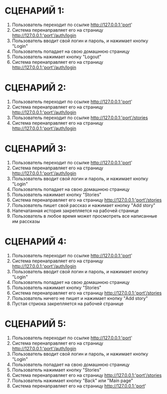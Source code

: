 # СЦЕНАРИЙ 1:

1.	Пользователь переходит по ссылке http://127.0.0.1:'port'
2.	Система перенаправляет его на страницу http://127.0.0.1:'port'/auth/login
3.	Пользователь вводит свой логин и пароль, и нажимает кнопку "Login"
4.	Пользователь попадает на свою домашнюю страницу
5.	Пользователь нажимает кнопку "Logout"
6.	Система перенаправляет его на страницу http://127.0.0.1:'port'/auth/login
	
# СЦЕНАРИЙ 2:

1.	Пользователь переходит по ссылке http://127.0.0.1:'port'
2.	Система перенаправляет его на страницу http://127.0.0.1:'port'/auth/login
3.	Пользователь переходит по ссылке http://127.0.0.1:'port'/stories
4.	Система перенаправляет его на страницу http://127.0.0.1:'port'/auth/login
	
# СЦЕНАРИЙ 3:

1.	Пользователь переходит по ссылке http://127.0.0.1:'port'
2.	Система перенаправляет его на страницу http://127.0.0.1:'port'/auth/login
3.	Пользователь вводит свой логин и пароль, и нажимает кнопку "Login"
4.	Пользователь попадает на свою домашнюю страницу
5.	Пользователь нажимает кнопку "Stories"
6.	Система перенаправляет его на страницу http://127.0.0.1:'port'/stories
7.	Пользователь пишет свой рассказ и нажимает кнопку "Add story"
8.	Напечатанная история закрепляется на рабочей странице
9.	Пользователь в любое время может просмотреть все написанные им рассказы
	
# СЦЕНАРИЙ 4:

1.	Пользователь переходит по ссылке http://127.0.0.1:'port'
2.	Система перенаправляет его на страницу http://127.0.0.1:'port'/auth/login
3.	Пользователь вводит свой логин и пароль, и нажимает кнопку "Login"
4.	Пользователь попадает на свою домашнюю страницу
5.	Пользователь нажимает кнопку "Stories"
6.	Система перенаправляет его на страницу http://127.0.0.1:'port'/stories
7.	Пользователь ничего не пишет и нажимает кнопку "Add story"
8.	Пустая стриока закрепляется на рабочей странице
	
# СЦЕНАРИЙ 5:

1.	Пользователь переходит по ссылке http://127.0.0.1:'port'
2.	Система перенаправляет его на страницу http://127.0.0.1:'port'/auth/login
3.	Пользователь вводит свой логин и пароль, и нажимает кнопку "Login"
4.	Пользователь попадает на свою домашнюю страницу
5.	Пользователь нажимает кнопку "Stories"
6.	Система перенаправляет его на страницу http://127.0.0.1:'port'/stories
7.	Пользователь нажимает кнопку "Back" или "Main page"
8.	Система перенаправляет его на страницу http://127.0.0.1:'port'